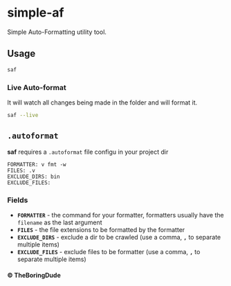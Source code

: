 # simple-af
Simple Auto-Formatting utility tool.

## Usage
```bash
saf
```

### Live Auto-format
It will watch all changes being made in the folder and will format it.
```bash
saf --live
```

## `.autoformat`
**saf** requires a `.autoformat` file configu in your project dir
```
FORMATTER: v fmt -w
FILES: .v
EXCLUDE_DIRS: bin
EXCLUDE_FILES:
```
### Fields
- **`FORMATTER`** - the command for your formatter, formatters usually have the `filename` as the last argument
- **`FILES`** - the file extensions to be formatted by the formatter
- **`EXCLUDE_DIRS`** - exclude a dir to be crawled (use a comma, **`,`** to separate multiple items)
- **`EXCLUDE_FILES`** - exclude files to be formatter (use a comma, **`,`** to separate multiple items)


#### &copy; TheBoringDude
